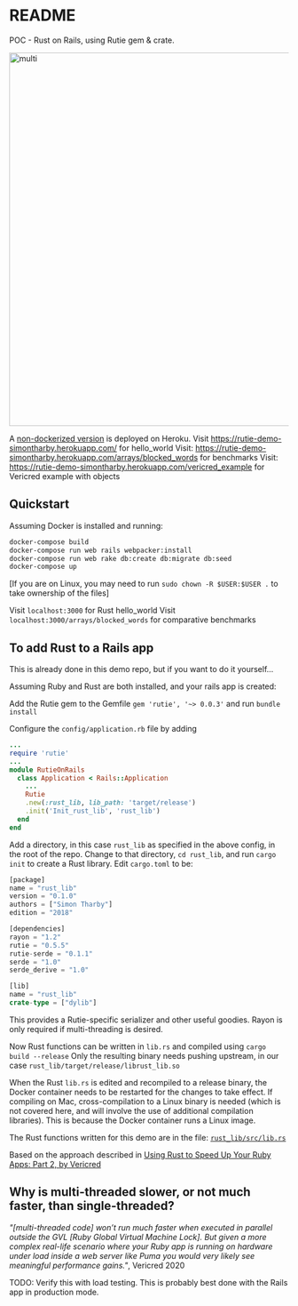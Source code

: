 # README
POC - Rust on Rails, using Rutie gem & crate.

<img width="672" alt="multi" src="https://user-images.githubusercontent.com/3944042/152689049-33f11d88-a265-4969-bba3-fc314e83080e.png">

A [non-dockerized version](https://github.com/jinjagit/rutie_demo) is deployed on Heroku.
Visit https://rutie-demo-simontharby.herokuapp.com/ for hello_world
Visit: https://rutie-demo-simontharby.herokuapp.com/arrays/blocked_words for benchmarks
Visit: https://rutie-demo-simontharby.herokuapp.com/vericred_example for Vericred example with objects

## Quickstart

Assuming Docker is installed and running:
```bash
docker-compose build
docker-compose run web rails webpacker:install
docker-compose run web rake db:create db:migrate db:seed
docker-compose up
```
[If you are on Linux, you may need to run `sudo chown -R $USER:$USER .` to take ownership of the files]

Visit `localhost:3000` for Rust hello_world
Visit `localhost:3000/arrays/blocked_words` for comparative benchmarks

## To add Rust to a Rails app
This is already done in this demo repo, but if you want to do it yourself...

Assuming Ruby and Rust are both installed, and your rails app is created:

Add the Rutie gem to the Gemfile
`gem 'rutie', '~> 0.0.3'`
and run `bundle install`

Configure the `config/application.rb` file by adding
```ruby
...
require 'rutie'
...
module RutieOnRails
  class Application < Rails::Application
    ...
    Rutie
    .new(:rust_lib, lib_path: 'target/release')
    .init('Init_rust_lib', 'rust_lib')
  end
end
```

Add a directory, in this case `rust_lib` as specified in the above config, in the root of the repo.
Change to that directory, `cd rust_lib`, and run `cargo init` to create a Rust library.
Edit `cargo.toml` to be:
```rust
[package]
name = "rust_lib"
version = "0.1.0"
authors = ["Simon Tharby"]
edition = "2018"

[dependencies]
rayon = "1.2"
rutie = "0.5.5"
rutie-serde = "0.1.1"
serde = "1.0"
serde_derive = "1.0"

[lib]
name = "rust_lib"
crate-type = ["dylib"]
```
This provides a Rutie-specific serializer and other useful goodies.
Rayon is only required if multi-threading is desired.

Now Rust functions can be written in `lib.rs` and compiled using `cargo build --release`
Only the resulting binary needs pushing upstream, in our case `rust_lib/target/release/librust_lib.so`

When the Rust `lib.rs` is edited and recompiled to a release binary, the Docker container needs to be restarted for the changes to take effect.
If compiling on Mac, cross-compilation to a Linux binary is needed (which is not covered here, and will involve the use of additional compilation libraries). This is because the Docker container runs a Linux image.

The Rust functions written for this demo are in the file: [`rust_lib/src/lib.rs`](https://github.com/jinjagit/rutie_on_rails/blob/master/rust_lib/src/lib.rs)

Based on the approach described in [Using Rust to Speed Up Your Ruby Apps: Part 2, by Vericred](https://vericred.com/using-rust-to-speed-up-your-ruby-apps-part-2-how-to-use-rust-with-ruby/)
<br>

## Why is multi-threaded slower, or not much faster, than single-threaded?
_"[multi-threaded code] won’t run much faster when executed in parallel outside the GVL [Ruby Global Virtual Machine Lock]. But given a more complex real-life scenario where your Ruby app is running on hardware under load inside a web server like Puma you would very likely see meaningful performance gains."_, Vericred 2020

TODO: Verify this with load testing. This is probably best done with the Rails app in production mode.
